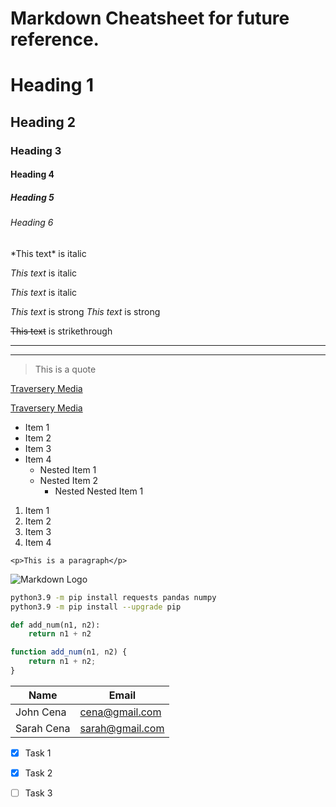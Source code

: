 # Markdown Cheatsheet for future reference.


<!-- Headings -->
# Heading 1
## Heading 2
### Heading 3
#### Heading 4
##### Heading 5
###### Heading 6
 
<!-- Italics -->
\*This text\* is italic

*This text* is italic

_This text_ is italic

<!-- Strong -->
*This text* is strong
_This text_ is strong

<!-- Strikethrough -->
~~This text~~ is strikethrough

<!-- Horizontal Rule -->
___
---

<!-- Blockquote -->
> This is a quote

<!-- Links -->
[Traversery Media](http://python.org)

[Traversery Media](http://python.org "Proceed to Python.org")

<!-- Unordered Lists (UL) -->
* Item 1
* Item 2
* Item 3
* Item 4
    * Nested Item 1
    * Nested Item 2
        * Nested Nested Item 1

<!-- Ordered Lists (OL) -->
1. Item 1
1. Item 2
1. Item 3
1. Item 4
    <!-- 2. Nested Item 1 -->
    <!-- 2. Nested Item 1 -->

<!-- Inline Code Block -->
`<p>This is a paragraph</p>`

<!-- Images -->
![Markdown Logo](https://markdown-here.com/img/icon256.png)

<!-- Github Markdown Flavor -->
<!-- Code Blocks -->
```bash
python3.9 -m pip install requests pandas numpy
python3.9 -m pip install --upgrade pip
```

```python
def add_num(n1, n2):
    return n1 + n2

```


```javascript
function add_num(n1, n2) {
    return n1 + n2;
}
```

<!-- Tables -->
| Name       | Email           |
| ---------- | --------------- |
| John Cena  | cena@gmail.com  |
| Sarah Cena | sarah@gmail.com |


<!-- Task lists -->
* [x] Task 1
* [x] Task 2
* [ ] Task 3


